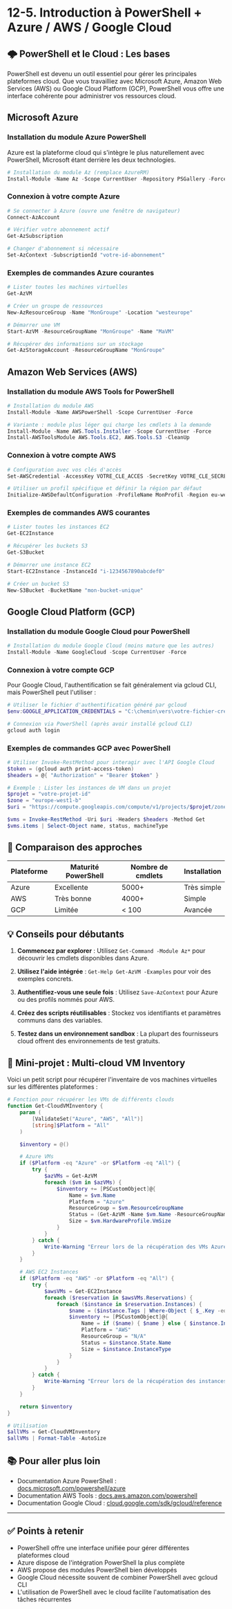 # 12-5. Introduction à PowerShell + Azure / AWS / Google Cloud

## 🌩️ PowerShell et le Cloud : Les bases

PowerShell est devenu un outil essentiel pour gérer les principales plateformes cloud. Que vous travailliez avec Microsoft Azure, Amazon Web Services (AWS) ou Google Cloud Platform (GCP), PowerShell vous offre une interface cohérente pour administrer vos ressources cloud.

## Microsoft Azure

### Installation du module Azure PowerShell

Azure est la plateforme cloud qui s'intègre le plus naturellement avec PowerShell, Microsoft étant derrière les deux technologies.

```powershell
# Installation du module Az (remplace AzureRM)
Install-Module -Name Az -Scope CurrentUser -Repository PSGallery -Force
```

### Connexion à votre compte Azure

```powershell
# Se connecter à Azure (ouvre une fenêtre de navigateur)
Connect-AzAccount

# Vérifier votre abonnement actif
Get-AzSubscription

# Changer d'abonnement si nécessaire
Set-AzContext -SubscriptionId "votre-id-abonnement"
```

### Exemples de commandes Azure courantes

```powershell
# Lister toutes les machines virtuelles
Get-AzVM

# Créer un groupe de ressources
New-AzResourceGroup -Name "MonGroupe" -Location "westeurope"

# Démarrer une VM
Start-AzVM -ResourceGroupName "MonGroupe" -Name "MaVM"

# Récupérer des informations sur un stockage
Get-AzStorageAccount -ResourceGroupName "MonGroupe"
```

## Amazon Web Services (AWS)

### Installation du module AWS Tools for PowerShell

```powershell
# Installation du module AWS
Install-Module -Name AWSPowerShell -Scope CurrentUser -Force

# Variante : module plus léger qui charge les cmdlets à la demande
Install-Module -Name AWS.Tools.Installer -Scope CurrentUser -Force
Install-AWSToolsModule AWS.Tools.EC2, AWS.Tools.S3 -CleanUp
```

### Connexion à votre compte AWS

```powershell
# Configuration avec vos clés d'accès
Set-AWSCredential -AccessKey VOTRE_CLE_ACCES -SecretKey VOTRE_CLE_SECRETE -StoreAs MonProfil

# Utiliser un profil spécifique et définir la région par défaut
Initialize-AWSDefaultConfiguration -ProfileName MonProfil -Region eu-west-1
```

### Exemples de commandes AWS courantes

```powershell
# Lister toutes les instances EC2
Get-EC2Instance

# Récupérer les buckets S3
Get-S3Bucket

# Démarrer une instance EC2
Start-EC2Instance -InstanceId "i-1234567890abcdef0"

# Créer un bucket S3
New-S3Bucket -BucketName "mon-bucket-unique"
```

## Google Cloud Platform (GCP)

### Installation du module Google Cloud pour PowerShell

```powershell
# Installation du module Google Cloud (moins mature que les autres)
Install-Module -Name GoogleCloud -Scope CurrentUser -Force
```

### Connexion à votre compte GCP

Pour Google Cloud, l'authentification se fait généralement via gcloud CLI, mais PowerShell peut l'utiliser :

```powershell
# Utiliser le fichier d'authentification généré par gcloud
$env:GOOGLE_APPLICATION_CREDENTIALS = "C:\chemin\vers\votre-fichier-credentials.json"

# Connexion via PowerShell (après avoir installé gcloud CLI)
gcloud auth login
```

### Exemples de commandes GCP avec PowerShell

```powershell
# Utiliser Invoke-RestMethod pour interagir avec l'API Google Cloud
$token = (gcloud auth print-access-token)
$headers = @{ "Authorization" = "Bearer $token" }

# Exemple : Lister les instances de VM dans un projet
$projet = "votre-projet-id"
$zone = "europe-west1-b"
$uri = "https://compute.googleapis.com/compute/v1/projects/$projet/zones/$zone/instances"

$vms = Invoke-RestMethod -Uri $uri -Headers $headers -Method Get
$vms.items | Select-Object name, status, machineType
```

## 🔄 Comparaison des approches

| Plateforme | Maturité PowerShell | Nombre de cmdlets | Installation |
|------------|---------------------|------------------|--------------|
| Azure      | Excellente          | 5000+            | Très simple  |
| AWS        | Très bonne          | 4000+            | Simple       |
| GCP        | Limitée             | < 100            | Avancée      |

## 💡 Conseils pour débutants

1. **Commencez par explorer** : Utilisez `Get-Command -Module Az*` pour découvrir les cmdlets disponibles dans Azure.

2. **Utilisez l'aide intégrée** : `Get-Help Get-AzVM -Examples` pour voir des exemples concrets.

3. **Authentifiez-vous une seule fois** : Utilisez `Save-AzContext` pour Azure ou des profils nommés pour AWS.

4. **Créez des scripts réutilisables** : Stockez vos identifiants et paramètres communs dans des variables.

5. **Testez dans un environnement sandbox** : La plupart des fournisseurs cloud offrent des environnements de test gratuits.

## 🚀 Mini-projet : Multi-cloud VM Inventory

Voici un petit script pour récupérer l'inventaire de vos machines virtuelles sur les différentes plateformes :

```powershell
# Fonction pour récupérer les VMs de différents clouds
function Get-CloudVMInventory {
    param (
        [ValidateSet("Azure", "AWS", "All")]
        [string]$Platform = "All"
    )

    $inventory = @()

    # Azure VMs
    if ($Platform -eq "Azure" -or $Platform -eq "All") {
        try {
            $azVMs = Get-AzVM
            foreach ($vm in $azVMs) {
                $inventory += [PSCustomObject]@{
                    Name = $vm.Name
                    Platform = "Azure"
                    ResourceGroup = $vm.ResourceGroupName
                    Status = (Get-AzVM -Name $vm.Name -ResourceGroupName $vm.ResourceGroupName -Status).Statuses[1].DisplayStatus
                    Size = $vm.HardwareProfile.VmSize
                }
            }
        } catch {
            Write-Warning "Erreur lors de la récupération des VMs Azure: $_"
        }
    }

    # AWS EC2 Instances
    if ($Platform -eq "AWS" -or $Platform -eq "All") {
        try {
            $awsVMs = Get-EC2Instance
            foreach ($reservation in $awsVMs.Reservations) {
                foreach ($instance in $reservation.Instances) {
                    $name = ($instance.Tags | Where-Object { $_.Key -eq "Name" }).Value
                    $inventory += [PSCustomObject]@{
                        Name = if ($name) { $name } else { $instance.InstanceId }
                        Platform = "AWS"
                        ResourceGroup = "N/A"
                        Status = $instance.State.Name
                        Size = $instance.InstanceType
                    }
                }
            }
        } catch {
            Write-Warning "Erreur lors de la récupération des instances EC2: $_"
        }
    }

    return $inventory
}

# Utilisation
$allVMs = Get-CloudVMInventory
$allVMs | Format-Table -AutoSize
```

## 📚 Pour aller plus loin

- Documentation Azure PowerShell : [docs.microsoft.com/powershell/azure](https://docs.microsoft.com/powershell/azure/)
- Documentation AWS Tools : [docs.aws.amazon.com/powershell](https://docs.aws.amazon.com/powershell/)
- Documentation Google Cloud : [cloud.google.com/sdk/gcloud/reference](https://cloud.google.com/sdk/gcloud/reference)

---

## ✅ Points à retenir

- PowerShell offre une interface unifiée pour gérer différentes plateformes cloud
- Azure dispose de l'intégration PowerShell la plus complète
- AWS propose des modules PowerShell bien développés
- Google Cloud nécessite souvent de combiner PowerShell avec gcloud CLI
- L'utilisation de PowerShell avec le cloud facilite l'automatisation des tâches récurrentes
